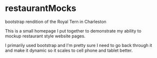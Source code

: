 # restaurantMocks
bootstrap rendition of the Royal Tern in Charleston

This is a small homepage I put together to demonstrate my ability to mockup restaurant style website pages.

I primarily used bootstrap and I'm pretty sure I need to go back through it and make it dynamic so it scales to cell phone and tablet better.
